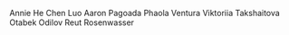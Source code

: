 Annie He
Chen Luo
Aaron Pagoada
Phaola Ventura
Viktoriia Takshaitova
Otabek Odilov
Reut Rosenwasser

